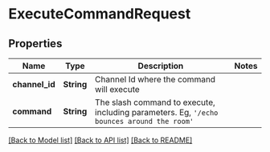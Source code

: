 # ExecuteCommandRequest

## Properties

Name | Type | Description | Notes
------------ | ------------- | ------------- | -------------
**channel_id** | **String** | Channel Id where the command will execute | 
**command** | **String** | The slash command to execute, including parameters. Eg, `'/echo bounces around the room'` | 

[[Back to Model list]](../README.md#documentation-for-models) [[Back to API list]](../README.md#documentation-for-api-endpoints) [[Back to README]](../README.md)


